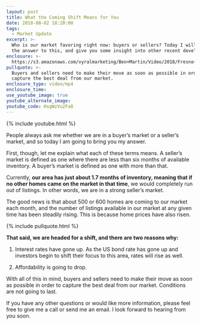 ```yaml
---
layout: post
title: What the Coming Shift Means for You
date: 2018-08-02 18:20:00
tags:
  - Market Update
excerpt: >-
  Who is our market favoring right now: buyers or sellers? Today I will explain
  the answer to this, and give you some insight into other recent developments.
enclosure: >-
  https://s3.amazonaws.com/vyralmarketing/Ben+Martin/Video/2018/Fresno+Real+Estate+Agent-+How+Is+The+Real+Estate+Market+Right+Now%253F.mp4
pullquote: >-
  Buyers and sellers need to make their move as soon as possible in order to
  capture the best deal from our market.
enclosure_type: video/mp4
enclosure_time:
use_youtube_image: true
youtube_alternate_image:
youtube_code: HsgWzVu2Fa8
---
```


{% include youtube.html %}

People always ask me whether we are in a buyer’s market or a seller’s market, and so today I am going to bring you my answer.

First, though, let me explain what each of these terms means. A seller’s market is defined as one where there are less than six months of available inventory. A buyer’s market is defined as one with more than that.

Currently, **our area has just about 1.7 months of inventory, meaning that if no other homes came on the market in that time**, we would completely run out of listings. In other words, we are in a strong seller’s market.

The good news is that about 500 or 600 homes are coming to our market each month, and the number of listings available in our market at any given time has been steadily rising. This is because home prices have also risen.

{% include pullquote.html %}

**That said, we are headed for a shift, and there are two reasons why:**

1. Interest rates have gone up. As the US bond rate has gone up and investors begin to shift their focus to this area, rates will rise as well.

2. Affordability is going to drop.

With all of this in mind, buyers and sellers need to make their move as soon as possible in order to capture the best deal from our market. Conditions are not going to last.

If you have any other questions or would like more information, please feel free to give me a call or send me an email. I look forward to hearing from you soon.